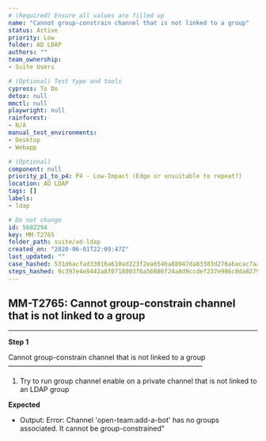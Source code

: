```yaml
---
# (Required) Ensure all values are filled up
name: "Cannot group-constrain channel that is not linked to a group"
status: Active
priority: Low
folder: AD LDAP
authors: ""
team_ownership: 
- Suite Users

# (Optional) Test type and tools
cypress: To Do
detox: null
mmctl: null
playwright: null
rainforest: 
- N/A
manual_test_environments: 
- Desktop
- Webapp

# (Optional)
component: null
priority_p1_to_p4: P4 - Low-Impact (Edge or unsuitable to repeat?)
location: AD LDAP
tags: []
labels: 
- ldap

# Do not change
id: 5602294
key: MM-T2765
folder_path: suite/ad-ldap
created_on: "2020-06-01T22:09:47Z"
last_updated: ""
case_hashed: 531d6acfad33016a610ad223f2ea654ba88947da83383d276abacac7aa9f3781d63fbd6c0383ce5476f21c164f77182a
steps_hashed: 9c397e4e8442a8f0718003f6a56086f24a8d9ccdef237e986c0da8279570a5bd2f355c2376cf613d690316a3703575c9
---
```


## MM-T2765: Cannot group-constrain channel that is not linked to a group

---

**Step 1**

Cannot group-constrain channel that is not linked to a group\
————————————————————————————

1. Try to run group channel enable on a private channel that is not linked to an LDAP group

**Expected**

- Output: Error: Channel 'open-team:add-a-bot' has no groups associated. It cannot be group-constrained"
